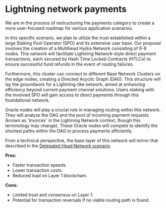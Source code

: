 # Lightning network payments


We are in the process of restructuring the payments category to create a more user-focused roadmap for various application scenarios.

In this specific scenario, we plan to utilize the trust established within a large Staking Pool Operator (SPO) and its extensive user base. Our proposal involves the creation of a Multihead Hydra Network consisting of 6-8 nodes. This network will facilitate Lightning Network-style direct payment transactions, each secured by Hash Time Locked Contracts (HTLCs) to ensure successful fund refunds in the event of routing failures.

Furthermore, this cluster can connect to different Base Network Clusters on the edge nodes, creating a Directed Acyclic Graph (DAG). This structure will lay the groundwork for a Lightning-like network, aimed at enhancing efficiency beyond current payment channel solutions. Users staking with the involved SPO will gain access to direct payments through this foundational network.


Oracle nodes will play a crucial role in managing routing within this network. They will analyze the DAG and the pool of incoming payment requests (known as 'Invoices' in the Lightning Network context, though this terminology may change). These Oracle nodes will compete to identify the shortest paths within the DAG to process payments efficiently.

From a technical perspective, the base layer of this network will mirror that described in the [Delegated Head Network scenario](https://hydra.family/head-protocol/topologies/delegated-head/).

**Pros:**
- Faster transaction speeds.
- Lower transaction costs.
- Reduced load on Layer 1 blockchain.

**Cons:**
- Limited trust and consensus on Layer 1.
- Potential for transaction reversals if no viable routing path is found.



